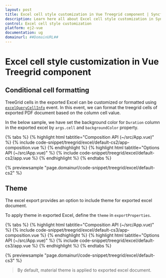 ```yaml
---
layout: post
title: Excel cell style customization in Vue Treegrid component | Syncfusion
description: Learn here all about Excel cell style customization in Syncfusion Vue Treegrid component of Syncfusion Essential JS 2 and more.
control: Excel cell style customization 
platform: ej2-vue
documentation: ug
domainurl: ##DomainURL##
---
```


# Excel cell style customization in Vue Treegrid component

## Conditional cell formatting

TreeGrid cells in the exported Excel can be customized or formatted using [`excelQueryCellInfo`](https://ej2.syncfusion.com/vue/documentation/api/treegrid/#excelQueryCellInfo) event. In this event, we can format the treegrid cells of exported PDF document based on the column cell value.

In the below sample, we have set the background color for `Duration` column in the exported excel by `args.cell` and `backgroundColor` property.

{% tabs %}
{% highlight html tabtitle="Composition API (~/src/App.vue)" %}
{% include code-snippet/treegrid/excel/default-cs2/app-composition.vue %}
{% endhighlight %}
{% highlight html tabtitle="Options API (~/src/App.vue)" %}
{% include code-snippet/treegrid/excel/default-cs2/app.vue %}
{% endhighlight %}
{% endtabs %}
        
{% previewsample "page.domainurl/code-snippet/treegrid/excel/default-cs2" %}

## Theme

The excel export provides an option to include theme for exported excel document.

To apply theme in exported Excel, define the `theme` in `exportProperties`.

{% tabs %}
{% highlight html tabtitle="Composition API (~/src/App.vue)" %}
{% include code-snippet/treegrid/excel/default-cs3/app-composition.vue %}
{% endhighlight %}
{% highlight html tabtitle="Options API (~/src/App.vue)" %}
{% include code-snippet/treegrid/excel/default-cs3/app.vue %}
{% endhighlight %}
{% endtabs %}
        
{% previewsample "page.domainurl/code-snippet/treegrid/excel/default-cs3" %}

>By default, material theme is applied to exported excel document.